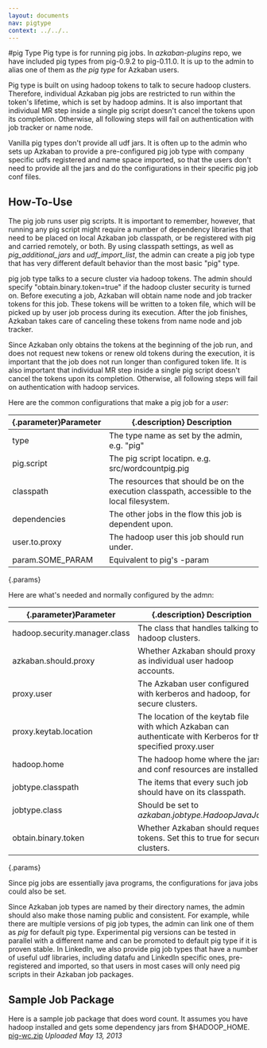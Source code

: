 ```yaml
---
layout: documents
nav: pigtype
context: ../../..
---
```


#pig Type
Pig type is for running pig jobs. In _azkaban-plugins_ repo, we have included pig types from pig-0.9.2 to pig-0.11.0. It is up to the admin to alias one of them as _the pig type_ for Azkaban users.

Pig type is built on using hadoop tokens to talk to secure hadoop clusters. Therefore, individual Azkaban pig jobs are restricted to run within the token's lifetime, which is set by hadoop admins. It is also important that individual MR step inside a single pig script doesn't cancel the tokens upon its completion. Otherwise, all following steps will fail on authentication with job tracker or name node.

Vanilla pig types don't provide all udf jars. It is often up to the admin who sets up Azkaban to provide a pre-configured pig job type with company specific udfs registered and name space imported, so that the users don't need to provide all the jars and do the configurations in their specific pig job conf files.


## How-To-Use

The pig job runs user pig scripts. It is important to remember, however, that running any pig script might require a number of dependency libraries that need to be placed on local Azkaban job classpath, or be registered with pig and carried remotely, or both. By using classpath settings, as well as _pig\_additional\_jars_ and _udf\_import\_list_, the admin can create a pig job type that has very different default behavior than the most basic "pig" type.

pig job type talks to a secure cluster via hadoop tokens. The admin should specify "obtain.binary.token=true" if the hadoop cluster security is turned on. Before executing a job, Azkaban will obtain name node and job tracker tokens for this job. These tokens will be written to a token file, which will be picked up by user job process during its execution. After the job finishes, Azkaban takes care of canceling these tokens from name node and job tracker. <br/>

Since Azkaban only obtains the tokens at the beginning of the job run, and does not request new tokens or renew old tokens during the execution, it is important that the job does not run longer than configured token life. It is also important that individual MR step inside a single pig script doesn't cancel the tokens upon its completion. Otherwise, all following steps will fail on authentication with hadoop services.<br/>

Here are the common configurations that make a pig job for a _user_:

|{.parameter}Parameter               |{.description} Description                                                       					|
|---------------------|-----------------------------------------------------------------------------------------------------------------|
|type		          | The type name as set by the admin, e.g. "pig"																							|
|pig.script           | The pig script locatipn. e.g. src/wordcountpig.pig																|
|classpath        	  | The resources that should be on the execution classpath, accessible to the local filesystem.					|
|dependencies 		  | The other jobs in the flow this job is dependent upon.										 					|
|user.to.proxy		  | The hadoop user this job should run under.  																	|
|param.SOME\_PARAM	  | Equivalent to pig's -param 																						|
{.params}

Here are what's needed and normally configured by the admn:

|{.parameter}Parameter               |{.description} Description																		|
|---------------------|-----------------------------------------------------------------------------------------------------------------|
|hadoop.security.manager.class | The class that handles talking to hadoop clusters.														|
|azkaban.should.proxy          | Whether Azkaban should proxy as individual user hadoop accounts.										|
|proxy.user          			| The Azkaban user configured with kerberos and hadoop, for secure clusters.							|
|proxy.keytab.location         | The location of the keytab file with which Azkaban can authenticate with Kerberos for the specified proxy.user		|
|hadoop.home          			| The hadoop home where the jars and conf resources are installed.										|
|jobtype.classpath				| The items that every such job should have on its classpath.											|
|jobtype.class					| Should be set to _azkaban.jobtype.HadoopJavaJob_														|
|obtain.binary.token			| Whether Azkaban should request tokens. Set this to true for secure clusters.							|
{.params}

Since pig jobs are essentially java programs, the configurations for java jobs could also be set.

Since Azkaban job types are named by their directory names, the admin should also make those naming public and consistent. For example, while there are multiple versions of pig job types, the admin can link one of them as _pig_ for default pig type. Experimental pig versions can be tested in parallel with a different name and can be promoted to default pig type if it is proven stable. In LinkedIn, we also provide pig job types that have a number of useful udf libraries, including datafu and LinkedIn specific ones, pre-registered and imported, so that users in most cases will only need pig scripts in their Azkaban job packages.


## Sample Job Package

Here is a sample job package that does word count. It assumes you have hadoop installed and gets some dependency jars from $HADOOP\_HOME.
[pig-wc.zip](https://s3.amazonaws.com/azkaban2/azkaban2/samplejobs/pig-wc.zip) _Uploaded May 13, 2013_
